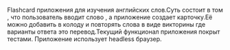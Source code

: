 Flashcard приложения для изучения английских слов.Суть состоит в том , что пользователь вводит слово , а приложение создает карточку.Её можно добавить в колоду и повторять слова в виде викторины где варианты ответа это перевод.Текущий функционал приложения покрыт тестами. Приложение использует headless браузер.
